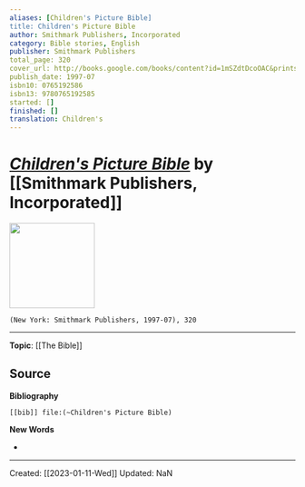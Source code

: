 ```yaml
---
aliases: [Children's Picture Bible]
title: Children's Picture Bible
author: Smithmark Publishers, Incorporated
category: Bible stories, English
publisher: Smithmark Publishers
total_page: 320
cover_url: http://books.google.com/books/content?id=1mSZdtDcoOAC&printsec=frontcover&img=1&zoom=1&source=gbs_api
publish_date: 1997-07
isbn10: 0765192586
isbn13: 9780765192585
started: []
finished: []
translation: Children's
---
```

# *[Children's Picture Bible]()* by [[Smithmark Publishers, Incorporated]]

<img src="http://books.google.com/books/content?id=1mSZdtDcoOAC&printsec=frontcover&img=1&zoom=1&source=gbs_api" width=150>

`(New York: Smithmark Publishers, 1997-07), 320`

--- 
**Topic**: [[The Bible]]

**Source**
- 


**Bibliography**

```query
[[bib]] file:(~Children's Picture Bible)
```
 

**New Words**

- 

---
Created: [[2023-01-11-Wed]]
Updated: NaN
